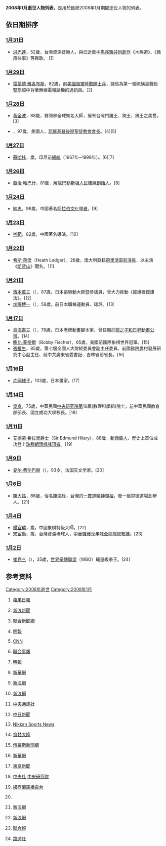 <center>

</center>

**2008年1月逝世人物列表**，是用於匯總2008年1月期間逝世人物的列表。

## 依日期排序

### [1月31日](../Page/1月31日.md "wikilink")

  - [洪光達](https://zh.wikipedia.org/wiki/洪光達 "wikilink")，52歲，台灣資深音樂人，與已逝歌手[馬兆駿共同創作](../Page/馬兆駿.md "wikilink")《木棉道》、《微風往事》等民歌。
    \[1\]

### [1月29日](../Page/1月29日.md "wikilink")

  - [雷蒙德·雅各布斯](https://zh.wikipedia.org/wiki/雷蒙德·雅各布斯 "wikilink")，82歲，前[美國海軍陸戰隊士兵](https://zh.wikipedia.org/wiki/美國海軍陸戰隊 "wikilink")，據信為第一張硫磺島戰役豎旗照中背著無線電報話機的通訊員。\[2\]

### [1月28日](../Page/1月28日.md "wikilink")

  - [黃金波](https://zh.wikipedia.org/wiki/黃金波 "wikilink")，88歲，賽鴿界全球知名大師，擁有台灣鬥雞王、狗王、鴿王之美譽。\[3\]

  - ，97歲，美國人，[耶穌基督後期聖徒教會會長](../Page/耶穌基督後期聖徒教會.md "wikilink")。\[4\]\[5\]

### [1月27日](../Page/1月27日.md "wikilink")

  - [蘇哈托](../Page/蘇哈托.md "wikilink")，歲，印尼前[總統](https://zh.wikipedia.org/wiki/印尼總統 "wikilink")（1967年─1998年）。\[6\]\[7\]

### [1月26日](../Page/1月26日.md "wikilink")

  - [喬治·哈巴什](https://zh.wikipedia.org/wiki/喬治·哈巴什 "wikilink")，81歲，[解放巴勒斯坦人民陣線創始人](https://zh.wikipedia.org/wiki/解放巴勒斯坦人民陣線 "wikilink")。\[8\]

### [1月24日](../Page/1月24日.md "wikilink")

  - [納忠](../Page/納忠.md "wikilink")，99歲，中國著名[阿拉伯文化學者](https://zh.wikipedia.org/wiki/阿拉伯 "wikilink")。\[9\]

### [1月23日](../Page/1月23日.md "wikilink")

  - [岑範](https://zh.wikipedia.org/wiki/岑範 "wikilink")，82歲，中國著名導演。\[10\]

### [1月22日](../Page/1月22日.md "wikilink")

  - [希斯·萊傑](../Page/希斯·萊傑.md "wikilink")（Heath
    Ledger），28歲，澳大利亞籍[荷里活電影演員](https://zh.wikipedia.org/wiki/荷里活 "wikilink")，以主演《[斷背山](../Page/斷背山.md "wikilink")》聞名。\[11\]

### [1月21日](https://zh.wikipedia.org/wiki/1月21日 "wikilink")

  - [濱本萬三](https://zh.wikipedia.org/wiki/濱本萬三 "wikilink")（），87歲，日本前勞動大臣暨參議員，曾大力推動《被爆者援護法》。\[12\]
  - [加籐博一](https://zh.wikipedia.org/wiki/加籐博一 "wikilink")（），56歲，前日本職棒運動員、球評。\[13\]

### [1月17日](../Page/1月17日.md "wikilink")

  - [鳥海盡三](https://zh.wikipedia.org/wiki/鳥海盡三 "wikilink")（），78歲，日本老牌動畫腳本家，曾任職於[龍之子和](https://zh.wikipedia.org/wiki/龍之子 "wikilink")[日昇動畫公司](../Page/日昇動畫.md "wikilink")。\[14\]
  - [鮑比·菲捨爾](https://zh.wikipedia.org/wiki/鮑比·菲捨爾 "wikilink")（Bobby
    Fischer），65歲，美國前國際象棋世界冠軍。\[15\]
  - [張根生](https://zh.wikipedia.org/wiki/張根生 "wikilink")，85歲，第七屆全國人大財經委員會副主任委員、前國務院農村發展研究中心副主任、前中共廣東省委書記、吉林省前省長。\[16\]

### [1月16日](../Page/1月16日.md "wikilink")

  - [片岡球子](https://zh.wikipedia.org/wiki/片岡球子 "wikilink")，103歲，日本畫家。\[17\]

### [1月14日](../Page/1月14日.md "wikilink")

  - [吳京](../Page/吳京_\(學者\).md "wikilink")，75歲，中華民國[中央研究院第](https://zh.wikipedia.org/wiki/中央研究院 "wikilink")16屆(數理科學組)院士，前中華民國教育部部長、國立成功大學校長。\[18\]

### [1月11日](../Page/1月11日.md "wikilink")

  - [艾德蒙·希拉里爵士](../Page/艾德蒙·希拉里.md "wikilink")（Sir Edmund
    Hilary），88歲，[新西蘭人](https://zh.wikipedia.org/wiki/新西蘭 "wikilink")，歷史上首位成功登上[珠穆朗瑪峰峰頂者](../Page/珠穆朗瑪峰.md "wikilink")。\[19\]

### [1月9日](../Page/1月9日.md "wikilink")

  - [夏尔·费伦巴赫](../Page/夏尔·费伦巴赫.md "wikilink")（），93岁，法国天文学家。\[20\]

### [1月6日](../Page/1月6日.md "wikilink")

  - [陳大姑](https://zh.wikipedia.org/wiki/陳大姑 "wikilink")，86歲，俗名[陳鴻珍](../Page/陳鴻珍.md "wikilink")，台灣的[一貫道精神領袖](../Page/一貫道.md "wikilink")，發一組崇德道場創辦人。\[21\]

### [1月4日](../Page/1月4日.md "wikilink")

  - [楊官璘](https://zh.wikipedia.org/wiki/楊官璘 "wikilink")，歲，中國象棋特級大師。\[22\]
  - [宋宦勳](https://zh.wikipedia.org/wiki/宋宦勳 "wikilink")，歲，台灣資深棒球人，[中華職棒元年](https://zh.wikipedia.org/wiki/中華職棒 "wikilink")[味全龍隊總教練](https://zh.wikipedia.org/wiki/味全龍隊 "wikilink")。\[23\]

### [1月2日](../Page/1月2日.md "wikilink")

  - [崔堯三](../Page/崔堯三.md "wikilink")（），35歲，[世界拳擊聯盟](https://zh.wikipedia.org/wiki/世界拳擊聯盟 "wikilink")（WBO）蠅量級拳王。\[24\]

## 参考资料

[Category:2008年逝世](https://zh.wikipedia.org/wiki/Category:2008年逝世 "wikilink")
[Category:2008年1月](https://zh.wikipedia.org/wiki/Category:2008年1月 "wikilink")

1.  [蘋果日報](http://1-apple.com.tw/apple/index.cfm?Fuseaction=Article&Sec_ID=9&ShowDate=20080220&NewsType=twapple&Loc=TP&Art_ID=30278220##)
2.  [新浪新聞](http://news.sina.com/int/chinanews/105-103-102-106/2008-02-05/17352654351.html)
3.  [聯合新聞網](http://udn.com/NEWS/NATIONAL/NAT5/4222118.shtml)
4.  [明報](http://www.mpinews.com/htm/INews/20080128/ta11152k.htm)
5.  [CNN](http://edition.cnn.com/2008/US/01/27/obit.hinckley/index.html)
6.  [聯合早報](http://realtime.zaobao.com/2008/01/080127_21.shtml)
7.  [明報](http://www.mpinews.com/htm/INews/20080127/ta71434k.htm)
8.  [新華網](http://news.xinhuanet.com/newscenter/2008-01/27/content_7500849.htm)
9.  [新浪網](https://www.webcitation.org/5VFhRRNYU?url=http://news.sina.com/ch/phoenixtv/102-101-101-102/2008-01-24/14192624494.html)
10. [新浪網](https://www.webcitation.org/5VEiCYxvO?url=http://chinanews.sina.com/ent/2008/0124/16482513207.html)
11. [中央通訊社](http://www.cna.com.tw/menu/NewsDetail.aspx?strCatL=MOV&strSearchDate=&strNewsID=200801230032&strType=VF)

12. [中日新聞](http://www.chunichi.co.jp/s/article/2008012101000424.html)
13. [Nikkan Sports
    News](http://www.nikkansports.com/baseball/p-bb-tp0-20080122-310330.html)
14. [貪婪大陸](http://news.greedland.net/Channel/content/2008/200801/20080121/10712.html)

15. [俄羅斯新聞網](http://www.rusnews.cn/guojiyaowen/guoji_shehui/20080118/42019689.html)

16. [新華網](http://news.xinhuanet.com/newscenter/2008-04/11/content_7960386.htm)
17. [東京新聞](http://www.tokyo-np.co.jp/s/article/2008012190144438.html)
18. [中央社](http://www.cna.com.tw/menu/NewsDetail.aspx?strCatL=EDU&strSearchDate=&strNewsID=200801140179&strType=DD)
    [中央研究院](https://academicians.sinica.edu.tw/index.php?func=1-D)
19. [紐西蘭廣播電台](http://www.radionz.co.nz/news/latest/200801111143/sir_edmund_hillary_is_dead)

20.
21. [新浪網](http://news.sina.com.tw/life/ftv/tw/2008-01-26/151414145593.shtml)
22. [新浪網](http://sports.sina.com.cn/z/yangguanlin/)
23. [聯合報](http://udn.com/NEWS/SPORTS/SPOS1/4169544.shtml)
24. [路透社](http://tw.news.yahoo.com/article/url/d/a/080102/16/r4ml.html)